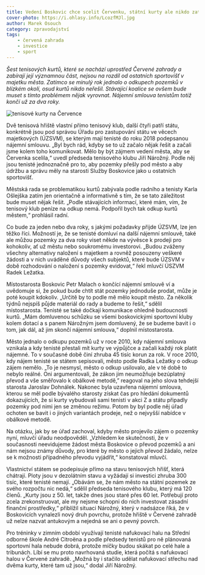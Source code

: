 ```yaml
---
title: Vedení Boskovic chce scelit Červenku, státní kurty ale nikdo zatím neřeší
cover-photo: https://i.ohlasy.info/LcozfMJl.jpg
author: Marek Osouch
category: zpravodajství
tags:
    - červená zahrada
    - investice
    - sport
---
```


*Šest tenisových kurtů, které se nachází uprostřed Červené zahrady a zabírají její významnou část, nejsou na rozdíl od ostatních sportovišť v majetku města. Zatímco se minulý rok jednalo o odkupech pozemků v blízkém okolí, osud kurtů nikdo neřešil. Stávající koalice se ovšem bude muset s tímto problémem nějak vyrovnat. Nájemní smlouva tenistům totiž končí už za dva roky.*

<img src="https://i.ohlasy.info/LcozfMJ.jpg" alt="tenisové kurty na Července" class="img-responsive img-popup" data-author="Marek Osouch">

Dvě tenisová hřiště vlastní přímo tenisový klub, další čtyři patří státu, konkrétně jsou pod správou Úřadu pro zastupování státu ve věcech majetkových (ÚZSVM), se kterým mají tenisté do roku 2018 podepsanou nájemní smlouvu. „Byl bych rád, kdyby se to už začalo nějak řešit a začali jsme kolem toho komunikovat. Mělo by být zájmem vedení města, aby se Červenka scelila,“ uvedl předseda tenisového klubu Jiří Nárožný. Podle něj jsou tenisté jednoznačně pro to, aby pozemky přešly pod město a aby údržbu a správu měly na starosti Služby Boskovice jako u ostatních sportovišť.

Městská rada se problematikou kurtů zabývala podle radního a tenisty Karla Ošlejška zatím jen orientačně a informativně s tím, že se tato záležitost bude muset nějak řešit. „Podle stávajících informací, které mám, vím, že tenisový klub peníze na odkup nemá. Podpořil bych tak odkup kurtů městem,“ prohlásil radní.  

Co bude za jeden nebo dva roky, s jakými požadavky přijde ÚZSVM, lze jen těžko říci. Možností je, že se tenisté domluví na další nájemní smlouvě, také ale můžou pozemky za dva roky viset někde na vývěsce k prodeji pro kohokoliv, ať už městu nebo soukromému investorovi. „Budou zváženy všechny alternativy naložení s majetkem a rovněž posouzeny veškeré žádosti a v nich uváděné důvody všech subjektů, které bude ÚZSVM v době rozhodování o naložení s pozemky evidovat,“ řekl mluvčí ÚSZVM Radek Ležatka.

Místostarosta Boskovic Petr Malach o končící nájemní smlouvě ví a uvědomuje si, že pokud bude chtít stát pozemky jednoduše prodat, může je poté koupit kdokoliv. „Určitě by to podle mě mělo koupit město. Za několik týdnů nejspíš půjde materiál do rady a budeme to řešit,“ sdělil místostarosta. Tenisté se také dočkají komunikace ohledně budoucnosti kurtů. „Mám domluvenou schůzku se všemi boskovickými sportovní kluby kolem dotací a s panem Nárožným jsem domluvený, že se budeme bavit i o tom, jak dál, až jim skončí nájemní smlouva,“ doplnil místostarosta.

Město jednalo o odkupu pozemků už v roce 2010, kdy nájemní smlouva vznikala a kdy tenisté přestali mít kurty ve výpůjčce a začali každý rok platit nájemné. To v současné době činí zhruba 45 tisíc korun za rok. V roce 2010, kdy nájem tenisté se státem sepisovali, město podle Radka Ležatky o odkup zájem nemělo. „To je nesmysl, město o odkup usilovalo, ale  v té době to nebylo reálné. Oni argumentovali, že zákon jim neumožňuje bezúplatný převod a vše směřovalo k obálkové metodě,” reagoval na jeho slova tehdejší starosta Jaroslav Dohnálek. Nakonec byla uzavřena nájemní smlouva, kterou se měl podle bývalého starosty získat čas pro hledání dokumentů dokazujících, že si kurty vybudovali sami tenisti v akci Z a státu připadly pozemky pod nimi jen se změnou režimu. Potom by byl podle něj úřad ochoten se bavit i o jiných variantách prodeje, než o nejvyšší nabídce v obálkové metodě.

Na otázku, jak by se úřad zachoval, kdyby město projevilo zájem o pozemky nyní, mluvčí úřadu neodpověděl. „Vzhledem ke skutečnosti, že v současnosti neevidujeme žádost města Boskovice o převod pozemků a ani nám nejsou známy důvody, pro které by město o jejich převod žádalo, nelze se k možnosti případného převodu vyjádřit,“ konstatoval mluvčí.

Vlastnictví státem se podepisuje přímo na stavu tenisových hřišť, která chátrají. Ploty jsou v dezolátním stavu a vyžádají si investici zhruba 300 tisíc, které tenisté nemají. „Obávám se, že nám město na státní pozemek ze svého rozpočtu nic nedá,“ sdělil předseda tenisového klubu, který má 120 členů. „Kurty jsou z 50. let, takže dnes jsou staré přes 60 let. Potřebují proto zcela zrekonstruovat, ale my nejsme schopni do nich investovat zásadní finanční prostředky,“ přiblížil situaci Nárožný, který v nadsázce říká, že v Boskovicích vynalezli nový druh povrchu, protože hřiště v Červené zahradě už nelze nazvat antukovým a nejedná se ani o pevný povrch.

Pro tréninky v zimním období využívají tenisté nafukovací halu na Střední odborné škole André Citroëna a podle předsedy tenistů pro ně plánovaná sportovní hala nebude dobrá, protože míčky budou skákat po celé hale a tribunách. Líbí se mu proto navrhovaná studie, která počítá s nafukovací halou v Červené zahradě. „Možná by i stačilo udělat nafukovací střechu nad dvěma kurty, které tam už jsou,“ dodal Jiří Nárožný.
